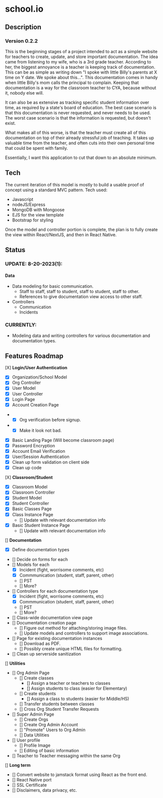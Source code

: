 # school.io

## Description
### Version 0.2.2
This is the beginning stages of a project intended to act as a simple website for teachers to create, update, and store important documentation.
The idea came from listening to my wife, who is a 3rd grade teacher.  According to her, the biggest annoyance is a teacher is keeping track of
documentation.  This can be as simple as writing down "I spoke with little Billy's parents at X time on Y date.  We spoke about this...".  This
documentation comes in handy when little Billy's mom calls the principal to complain.  Keeping that documentation is a way for the classroom teacher
to CYA, because without it, nobody else will.

It can also be as extensive as tracking specific student information over time, as required by a state's board of education.  The best case scenario
is that this documentation is never requested, and never needs to be used.  The worst case scenario is that the information is requested, but doesn't exist.

What makes all of this worse, is that the teacher must create all of this documentation on top of their already stressful job of teaching.
It takes up valuable time from the teacher, and often cuts into their own personal time that could be spent with family.

Essentially, I want this application to cut that down to an absolute minimum.

## Tech
The current iteration of this model is mostly to build a usable proof of concept using a standard MVC pattern.
Tech used:
- Javascript
- nodeJS/Express
- MongoDB with Mongoose
- EJS for the view template
- Bootstrap for styling

Once the model and controller portion is complete, the plan is to fully create the view within React/NextJS, and then in React Native.

## Status

### **UPDATE: 8-20-2023(1):**
#### Data
- Data modeling for basic communication.
    - Staff to staff, staff to student, staff to student, staff to other.
    - References to give documentation view access to other staff.
- Controllers
    - Communication
    - Incidents

### **CURRENTLY:**
- Modeling data and writing controllers for various documentation and documentation types.

## Features Roadmap
[X] **Login/User Authentication**
- [X] Organization/School Model
- [X] Org Controller
- [X] User Model
- [X] User Controller
- [X] Login Page
- [X] Account Creation Page
- - [X] Org verification before signup.
- - [X] Make it look not bad.
- [X] Basic Landing Page (Will become classroom page)
- [X] Password Encryption
- [X] Account Email Verification
- [X] User/Session Authentication
- [X] Clean up form validation on client side
- [X] Clean up code

[X] **Classroom/Student**
- [X] Classroom Model
- [X] Classroom Controller
- [X] Student Model
- [X] Student Controller
- [X] Basic Classes Page
- [X] Class Instance Page
    - [] Update with relevant documentation info
- [X] Basic Student Instance Page
    - [] Update with relevant documentation info

[] **Documentation**
- [X] Define documentation types
- [] Decide on forms for each
- [] Models for each
    - [X] Incident (fight, worrisome comments, etc)
    - [X] Commmunication (student, staff, parent, other)
    - [] PST
    - [] More?
- [] Controllers for each documentation type
    - [X] Incident (fight, worrisome comments, etc)
    - [X] Commmunication (student, staff, parent, other)
    - [] PST
    - [] More?
- [] Class-wide documentation view page
- [] Documentation creation page
    - [] Figure out method for attaching/storing image files.
    - [] Update models and controllers to support image associations.
- [] Page for existing documentation instances
    - [] Download as PDF.
    - [] Possibly create unique HTML files for formatting.
- [] Clean up serverside sanitization

[] **Utilities**
- [] Org Admin Page
    - [] Create classes
        - [] Assign a teacher or teachers to classes
        - [] Assign students to class (easier for Elementary)
    - [] Create students
        - [] Assign a class to students (easier for Middle/HS)
    - [] Transfer students between classes
    - [] Cross Org Student Transfer Requests
- [] Super Admin Page
    - [] Create Orgs
    - [] Create Org Admin Account
    - [] "Promote" Users to Org Admin
    - [] Data Utilities
- [] User profile
    - [] Profile Image
    - [] Editing of basic information
- [] Teacher to Teacher messaging within the same Org

[] **Long term**
- [] Convert website to jamstack format using React as the front end.
- [] React Native port
- [] SSL Certificate
- [] Disclaimers, data privacy, etc.